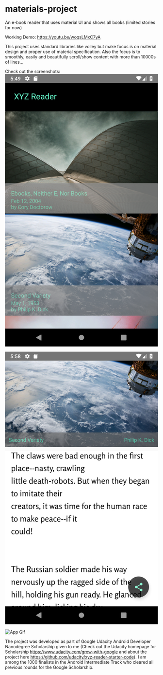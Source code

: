 # materials-project
An e-book reader that uses material UI and shows all books (limited stories for now)

Working Demo: https://youtu.be/woqsLMxC7yA


This project uses standard libraries like volley but make focus is on material design and proper use of material specification. 
Also the focus is to smoothly, easily and beautifully scroll/show content with more than 10000s of lines...

Check out the screenshots:
![MainActivity - Home Screen](https://github.com/aman-alam11/materials-project/blob/master/Screenshots/Home.png)

![Story Details](https://github.com/aman-alam11/materials-project/blob/master/Screenshots/2.png)

![App Gif](https://github.com/aman-alam11/materials-project/blob/master/Screenshots/materialapp.gif)

The project was developed as part of Google Udacity Android Developer Nanodegree Scholarship given to me (Check out the Udacity homepage for Scholarship https://www.udacity.com/grow-with-google and about the project here https://github.com/udacity/xyz-reader-starter-code). I am among the 1000 finalists in the Android Intermediate Track who cleared all previous rounds for the Google Scholarship.


